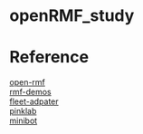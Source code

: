 # openRMF_study

# Reference
[open-rmf](https://github.com/open-rmf)\
[rmf-demos](https://github.com/open-rmf/rmf_demos)\
[fleet-adpater](https://github.com/open-rmf/fleet_adapter_template)\
[pinklab](https://github.com/pinklabstudio)\
[minibot](https://github.com/pinklabstudio/pinklab_minibot_robot)
